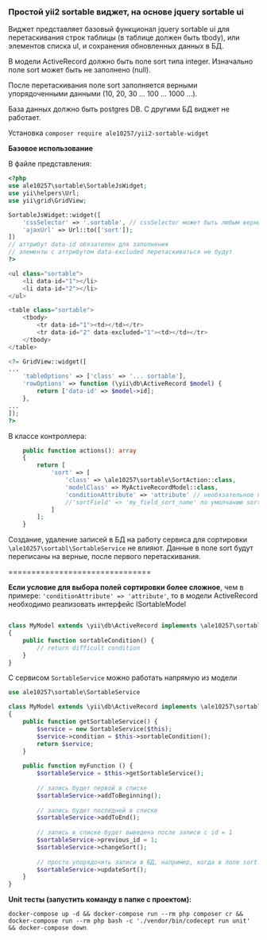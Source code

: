 ### Простой yii2 sortable виджет, на основе jquery sortable ui

Виджет представляет базовый функционал jquery sortable ui для перетаскивания строк таблицы (в таблице должен быть tbody), или элементов списка ul, и сохранения обновленных данных в БД. 

В модели ActiveRecord должно быть поле sort типа integer. Изначально поле sort может быть не заполнено (null).

После перетаскивания поле sort заполняется верными упорядоченными данными (10, 20, 30 ... 100 ... 1000 ...).

База данных должно быть postgres DB. C другими БД виджет не работает.

Установка ```composer require ale10257/yii2-sortable-widget```

**Базовое использование**

В файле представления:

```php
<?php
use ale10257\sortable\SortableJsWidget;
use yii\helpers\Url;
use yii\grid\GridView;

SortableJsWidget::widget([
    'cssSelector' => '.sortable', // cssSelector может быть любым верным css селектором для выборки элементов на странице
    'ajaxUrl' => Url::to(['sort']);
])
// аттрибут data-id обязателен для заполнения
// элементы с аттрибутом data-excluded перетаскиваться не будут
?>

<ul class="sortable">
    <li data-id="1"></li>
    <li data-id="2"></li>
</ul>

<table class="sortable">
    <tbody>
        <tr data-id="1"><td></td></tr>
        <tr data-id="2" data-excluded="1"><td></td></tr>
    </tbody>
</table>

<?= GridView::widget([
...
    'tableOptions' => ['class' => '... sortable'],
    'rowOptions' => function (\yii\db\ActiveRecord $model) {
        return ['data-id' => $model->id];
    },
...
]);
?>
```

В классе контроллера:

```php
    public function actions(): array
    {
        return [
            'sort' => [
                'class' => \ale10257\sortable\SortAction::class,
                'modelClass' => MyActiveRecordModel::class,
                'conditionAttribute' => 'attribute' // необязательное поле, если оно объявлено будет сформировано условие where(['attribute' => $model->attribute]), например where(['parent_id' => $model->parent_id])
                //'sortField' => 'my_field_sort_name' по умолчанию sort
            ]
        ];
    }
```

Создание, удаление записей в БД на работу сервиса для сортировки ```\ale10257\sortabl\SortableService``` не влияют. Данные в поле sort будут переписаны на верные, после первого перетаскивания.

===============================

**Если условие для выбора полей сортировки более сложное**, чем в примере: ```'conditionAttribute' => 'attribute'```, то в модели ActiveRecord необходимо реализовать интерфейс ISortableModel
```php

class MyModel extends \yii\db\ActiveRecord implements \ale10257\sortable\ISortableModel 
{
    public function sortableCondition() {
        // return difficult condition
    }
}
```

С сервисом ```SortableService``` можно работать напрямую из модели

```php
use ale10257\sortable\SortableService

class MyModel extends \yii\db\ActiveRecord implements \ale10257\sortable\ISortableModel 
{
    public function getSortableService() {
        $service = new SortableService($this);
        $service->condition = $this->sortableCondition();
        return $service;
    }
    
    public function myFunction () {
        $sortableService = $this->getSortableService();
        
        // запись будет первой в списке
        $sortableService->addToBeginning();
        
        // запись будет последней в списке
        $sortableService->addToEnd();
        
        // запись в списке будет выведена после записи с id = 1
        $sortableService->previous_id = 1;
        $sortableService->changeSort();
        
        // просто упорядочить записи в БД, например, когда в поле sort есть пустые значения
        $sortableService->updateSort();
    }
}
```

**Unit тесты (запустить команду в папке с проектом):**

```
docker-compose up -d && docker-compose run --rm php composer cr && docker-compose run --rm php bash -c './vendor/bin/codecept run unit' && docker-compose down
```

